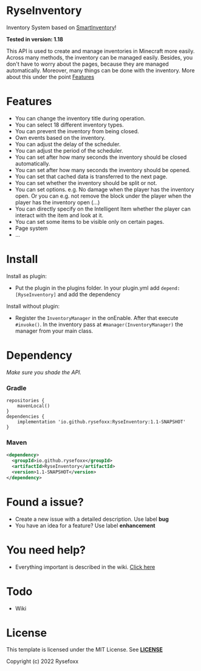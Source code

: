 # RyseInventory
Inventory System based on [SmartInventory](https://github.com/MinusKube/SmartInvs)!

__Tested in version: 1.18__

This API is used to create and manage inventories in Minecraft more easily. Across many methods, the inventory can be managed easily. Besides, you don't have to worry about the pages, because they are managed automatically. Moreover, many things can be done with the inventory. More about this under the point [Features](https://github.com/Rysefoxx/RyseInventory#features)

# Features
 - You can change the inventory title during operation.
 - You can select 18 different inventory types.
 - You can prevent the inventory from being closed.
 - Own events based on the inventory.
 - You can adjust the delay of the scheduler.
 - You can adjust the period of the scheduler.
 - You can set after how many seconds the inventory should be closed automatically.
 - You can set after how many seconds the inventory should be opened.
 - You can set that cached data is transferred to the next page.
 - You can set whether the inventory should be split or not.
 - You can set options. e.g. No damage when the player has the inventory open. Or you can e.g. not remove the block under the player when the player has the inventory open (...)
 - You can directly specify on the Intelligent Item whether the player can interact with the item and look at it.
 - You can set some items to be visible only on certain pages.
 - Page system
 - ...

# Install
Install as plugin:
 - Put the plugin in the plugins folder. In your plugin.yml add `depend: [RyseInventory]` and add the dependency
 
Install without plugin:
 - Register the `InventoryManager` in the onEnable. After that execute `#invoke()`. In the inventory pass at `#manager(InventoryManager)` the manager from your main class.

# Dependency
_Make sure you shade the API._

### Gradle 
```
repositories {
    mavenLocal()
}
dependencies {
    implementation 'io.github.rysefoxx:RyseInventory:1.1-SNAPSHOT'
}
```

### Maven
```xml
<dependency>
  <groupId>io.github.rysefoxx</groupId>
  <artifactId>RyseInventory</artifactId>
  <version>1.1-SNAPSHOT</version>
</dependency>
```

# Found a issue?
 - Create a new issue with a detailed description. Use label **bug**
 - You have an idea for a feature? Use label **enhancement**

# You need help?
* Everything important is described in the wiki. [Click here](https://github.com/Rysefoxx/RyseInventory/wiki)

# Todo
 - Wiki



# License
This template is licensed under the MIT License.
See [**LICENSE**](https://github.com/Rysefoxx/RyseInventory/blob/master/LICENSE)

Copyright (c) 2022 Rysefoxx
